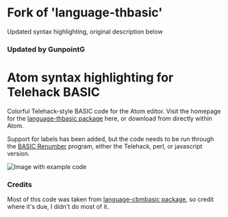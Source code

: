 # Fork of 'language-thbasic'
Updated syntax highlighting, original description below

### Updated by GunpointG ###

# Atom syntax highlighting for Telehack BASIC

Colorful Telehack-style BASIC code for the Atom editor. Visit the homepage for the [language-thbasic package](https://atom.io/packages/language-thbasic) here, or download from directly within Atom.

Support for labels has been added, but the code needs to be run through the [BASIC Renumber](https://p85.github.io/renumber/renumber.html) program, either the Telehack, perl, or javascript version.

![Image with example code](https://i.imgur.com/Mw8Gsxz.png)

### Credits
Most of this code was taken from [language-cbmbasic package](https://atom.io/packages/language-cbmbasic), so credit where it's due, I didn't do most of it.
